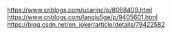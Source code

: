 https://www.cnblogs.com/ucarinc/p/8068409.html
https://www.cnblogs.com/lanqiu5ge/p/9405601.html
https://blog.csdn.net/en_joker/article/details/79422582